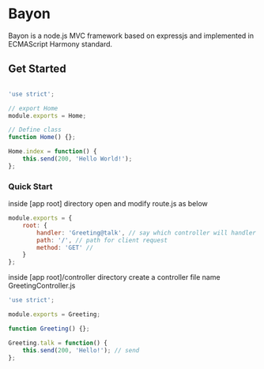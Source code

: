 Bayon
=================

Bayon is a node.js MVC framework based on expressjs and implemented in ECMAScript Harmony standard.

Get Started
-----------
```js

'use strict';

// export Home
module.exports = Home;

// Define class
function Home() {};

Home.index = function() {
    this.send(200, 'Hello World!');
};

```


### Quick Start

inside [app root] directory open and modify route.js as below

```js
module.exports = {
    root: {
        handler: 'Greeting@talk', // say which controller will handler this
        path: '/', // path for client request
        method: 'GET' //
    }
};
```

inside [app root]/controller directory create a controller file name GreetingController.js

```js
'use strict';

module.exports = Greeting;

function Greeting() {};

Greeting.talk = function() {
    this.send(200, 'Hello!'); // send 
};

```